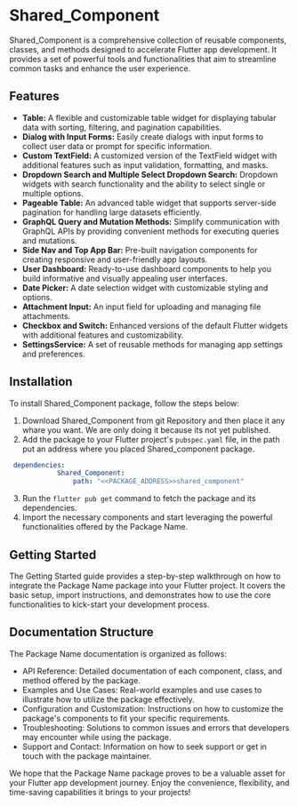 <!-- 
This README describes the package. If you publish this package to pub.dev,
this README's contents appear on the landing page for your package.

For information about how to write a good package README, see the guide for
[writing package pages](https://dart.dev/guides/libraries/writing-package-pages). 

For general information about developing packages, see the Dart guide for
[creating packages](https://dart.dev/guides/libraries/create-library-packages)
and the Flutter guide for
[developing packages and plugins](https://flutter.dev/developing-packages). 
-->


# Shared_Component

Shared_Component is a comprehensive collection of reusable components, classes, and methods designed to accelerate Flutter app development. It provides a set of powerful tools and functionalities that aim to streamline common tasks and enhance the user experience.

## Features

- **Table:** A flexible and customizable table widget for displaying tabular data with sorting, filtering, and pagination capabilities.
- **Dialog with Input Forms:** Easily create dialogs with input forms to collect user data or prompt for specific information.
- **Custom TextField:** A customized version of the TextField widget with additional features such as input validation, formatting, and masks.
- **Dropdown Search and Multiple Select Dropdown Search:** Dropdown widgets with search functionality and the ability to select single or multiple options.
- **Pageable Table:** An advanced table widget that supports server-side pagination for handling large datasets efficiently.
- **GraphQL Query and Mutation Methods:** Simplify communication with GraphQL APIs by providing convenient methods for executing queries and mutations.
- **Side Nav and Top App Bar:** Pre-built navigation components for creating responsive and user-friendly app layouts.
- **User Dashboard:** Ready-to-use dashboard components to help you build informative and visually appealing user interfaces.
- **Date Picker:** A date selection widget with customizable styling and options.
- **Attachment Input:** An input field for uploading and managing file attachments.
- **Checkbox and Switch:** Enhanced versions of the default Flutter widgets with additional features and customizability.
- **SettingsService:** A set of reusable methods for managing app settings and preferences.

## Installation

To install Shared_Component package, follow the steps below:
1. Download Shared_Component from git Repository and then place it any whare you want. We are only doing it because its not yet published.
2. Add the package to your Flutter project's `pubspec.yaml` file, in the path put an address where you placed Shared_component package.

```yaml
 dependencies:
            Shared_Component:
                path: "<<PACKAGE_ADDRESS>>shared_component"
```

3. Run the `flutter pub get` command to fetch the package and its dependencies.
4. Import the necessary components and start leveraging the powerful functionalities offered by the Package Name.

## Getting Started

The Getting Started guide provides a step-by-step walkthrough on how to integrate the Package Name package into your Flutter project. It covers the basic setup, import instructions, and demonstrates how to use the core functionalities to kick-start your development process.

## Documentation Structure

The Package Name documentation is organized as follows:
- API Reference: Detailed documentation of each component, class, and method offered by the package.
- Examples and Use Cases: Real-world examples and use cases to illustrate how to utilize the package effectively.
- Configuration and Customization: Instructions on how to customize the package's components to fit your specific requirements.
- Troubleshooting: Solutions to common issues and errors that developers may encounter while using the package.
- Support and Contact: Information on how to seek support or get in touch with the package maintainer.

We hope that the Package Name package proves to be a valuable asset for your Flutter app development journey. Enjoy the convenience, flexibility, and time-saving capabilities it brings to your projects!

